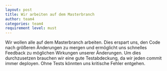 ```yaml
---
layout: post
title: Wir arbeiten auf dem Masterbranch
author: team4
categories: team4
requirement level: must
---
```


Wir wollen alle auf dem Masterbranch arbeiten. Dies erspart uns, den Code nach größeren Änderungen zu mergen und ermöglicht uns schnelles Feedback zu möglichen Wirkungen unserer Änderungen.
Um dies durchzusetzen brauchen wir eine gute Testabdeckung, da wir jeden commit immer deployen. Ohne Tests könnten uns kritische Fehler entgehen.